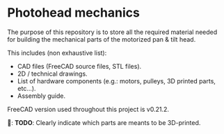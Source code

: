 # Photohead mechanics

The purpose of this repository is to store all the required material needed for building the mechanical parts of the motorized pan & tilt head.

This includes (non exhaustive list):
 - CAD files (FreeCAD source files, STL files).
 - 2D / technical drawings.
 - List of hardware components (e.g.: motors, pulleys, 3D printed parts, etc...).
 - Assembly guide.

FreeCAD version used throughout this project is v0.21.2.

🚧: **TODO**: Clearly indicate which parts are meants to be 3D-printed.
